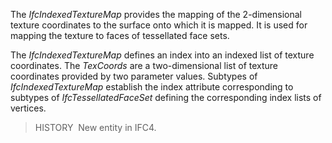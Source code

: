 The _IfcIndexedTextureMap_ provides the mapping of the 2-dimensional texture coordinates to the surface onto which it is mapped. It is used for mapping the texture to faces of tessellated face sets.

The _IfcIndexedTextureMap_ defines an index into an indexed list of texture coordinates. The _TexCoords_ are a two-dimensional list of texture coordinates provided by two parameter values. Subtypes of _IfcIndexedTextureMap_ establish the index attribute corresponding to subtypes of _IfcTessellatedFaceSet_ defining the corresponding index lists of vertices.

> HISTORY&nbsp; New entity in IFC4.

